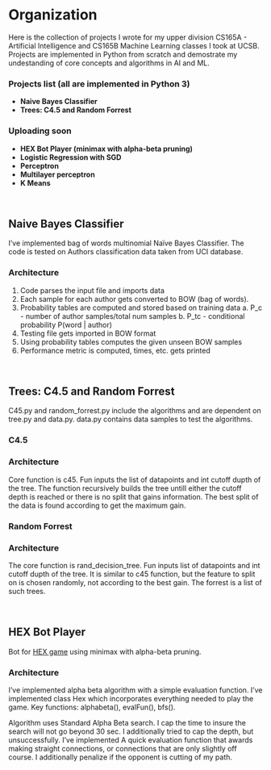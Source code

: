 # Organization
Here is the collection of projects I wrote for my upper division CS165A - Artificial Intelligence and CS165B Machine Learning classes I took at UCSB. Projects are implemented in Python from scratch and demostrate my undestanding of core concepts and algorithms in AI and ML.

### Projects list (all are implemented in Python 3)
- **Naive Bayes Classifier**
- **Trees: C4.5 and Random Forrest**

### Uploading soon
- **HEX Bot Player (minimax with alpha-beta pruning)**
- **Logistic Regression with SGD**
- **Perceptron**
- **Multilayer perceptron**
- **K Means**

&nbsp;
&nbsp;
&nbsp;
&nbsp;
&nbsp;

## Naive Bayes Classifier

I’ve implemented bag of words multinomial Naïve Bayes Classifier. The code is tested on Authors classification data taken from UCI database.

### Architecture
1. Code parses the input file and imports data
2. Each sample for each author gets converted to BOW (bag of words).
3. Probability tables are computed and stored based on training data
a. P_c - number of author samples/total num samples
b. P_tc - conditional probability P(word | author)
4. Testing file gets imported in BOW format
5. Using probability tables computes the given unseen BOW samples
6. Performance metric is computed, times, etc. gets printed


&nbsp;
&nbsp;
&nbsp;
&nbsp;
&nbsp;

## Trees: C4.5 and Random Forrest
C45.py and random_forrest.py include the algorithms and are dependent on tree.py and data.py.
data.py contains data samples to test the algorithms. 

### C4.5 
### Architecture
Core function is c45. Fun inputs the list of datapoints and int cutoff dupth of the tree. The function recursively builds the tree untill either the cutoff depth is reached or there is no split that gains information. The best split of the data is found according to get the maximum gain.

### Random Forrest 
### Architecture
The core function is rand_decision_tree. Fun inputs list of datapoints and int cutoff dupth of the tree. It is similar to c45 function, but the feature to split on is chosen randomly, not according to the best gain. 
The forrest is a list of such trees.

&nbsp;
&nbsp;
&nbsp;
&nbsp;
&nbsp;

## HEX Bot Player
Bot for [HEX game](https://en.wikipedia.org/wiki/Hex_(board_game)) using minimax with alpha-beta pruning.

### Architecture
I’ve implemented alpha beta algorithm with a simple evaluation function. I’ve implemented class Hex which incorporates everything
needed to play the game. Key functions: alphabeta(), evalFun(), bfs().

Algorithm uses Standard Alpha Beta search. I cap the time to insure the search will not go beyond 30
sec. I additionally tried to cap the depth, but unsuccessfully. I’ve implemented
A quick evaluation function that awards making straight connections, or connections that are
only slightly off course. I additionally penalize if the opponent is cutting of my path.



